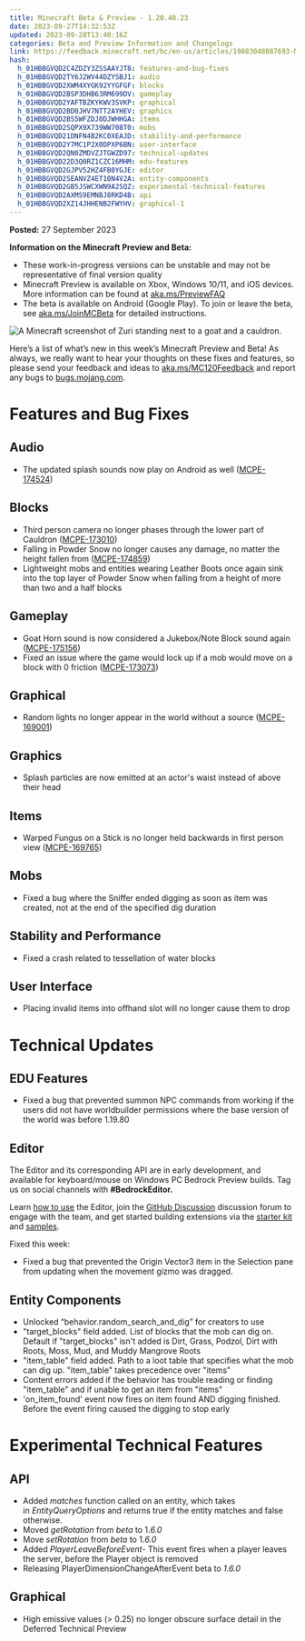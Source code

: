 ```yaml
---
title: Minecraft Beta & Preview - 1.20.40.23
date: 2023-09-27T14:32:53Z
updated: 2023-09-28T13:40:16Z
categories: Beta and Preview Information and Changelogs
link: https://feedback.minecraft.net/hc/en-us/articles/19883048087693-Minecraft-Beta-Preview-1-20-40-23
hash:
  h_01HBBGVQD2C4ZDZY3ZSSAAYJT8: features-and-bug-fixes
  h_01HBBGVQD2TY6J2WV44DZYSBJ1: audio
  h_01HBBGVQD2XWM4XYGK92YYGFGF: blocks
  h_01HBBGVQD2BSP3DHB63RM699DV: gameplay
  h_01HBBGVQD2YAFTBZKYKWV3SVKP: graphical
  h_01HBBGVQD2BD0JHV7NTT2AYHEV: graphics
  h_01HBBGVQD2BS5WFZDJ0DJWHHGA: items
  h_01HBBGVQD2SQPX9X739WW708T0: mobs
  h_01HBBGVQD21DNFN4B2KC0XEAJD: stability-and-performance
  h_01HBBGVQD2Y7MC1P2X0DPXP6BN: user-interface
  h_01HBBGVQD2QN0ZMDVZJTGWZD97: technical-updates
  h_01HBBGVQD22D3Q0RZ1CZC16MHM: edu-features
  h_01HBBGVQD2GJPV52HZ4FB0YGJE: editor
  h_01HBBGVQD2SEANVZ4ET10N4V2A: entity-components
  h_01HBBGVQD2GB5JSWCXWN9A2SQZ: experimental-technical-features
  h_01HBBGVQD2AXMS9EMNBJ8RKD4B: api
  h_01HBBGVQD2XZ14JHHENB2FWYHV: graphical-1
---
```


**Posted:** 27 September 2023

**Information on the Minecraft Preview and Beta:**

- These work-in-progress versions can be unstable and may not be representative of final version quality
- Minecraft Preview is available on Xbox, Windows 10/11, and iOS devices. More information can be found at [aka.ms/PreviewFAQ](https://aka.ms/PreviewFAQ)
- The beta is available on Android (Google Play). To join or leave the beta, see [aka.ms/JoinMCBeta](https://aka.ms/JoinMCBeta) for detailed instructions.

![A Minecraft screenshot of Zuri standing next to a goat and a cauldron.](https://feedback.minecraft.net/hc/article_attachments/19882985673613)

Here’s a list of what’s new in this week’s Minecraft Preview and Beta! As always, we really want to hear your thoughts on these fixes and features, so please send your feedback and ideas to [aka.ms/MC120Feedback](http://aka.ms/MC120Feedback) and report any bugs to [bugs.mojang.com](http://bugs.mojang.com/).  
  

# Features and Bug Fixes

## Audio

- The updated splash sounds now play on Android as well ([MCPE-174524](https://bugs.mojang.com/browse/MCPE-174524)) 

## Blocks

- Third person camera no longer phases through the lower part of Cauldron ([MCPE-173010](https://bugs.mojang.com/browse/MCPE-173010)) 
- Falling in Powder Snow no longer causes any damage, no matter the height fallen from ([MCPE-174859](https://bugs.mojang.com/browse/MCPE-174859))
- Lightweight mobs and entities wearing Leather Boots once again sink into the top layer of Powder Snow when falling from a height of more than two and a half blocks

## Gameplay

- Goat Horn sound is now considered a Jukebox/Note Block sound again ([MCPE-175156](https://bugs.mojang.com/browse/MCPE-175156)) 
- Fixed an issue where the game would lock up if a mob would move on a block with 0 friction ([MCPE-173073](https://bugs.mojang.com/browse/MCPE-173073))

## Graphical

- Random lights no longer appear in the world without a source ([MCPE-169001](https://bugs.mojang.com/browse/MCPE-169001)) 

## Graphics

- Splash particles are now emitted at an actor's waist instead of above their head

## Items

- Warped Fungus on a Stick is no longer held backwards in first person view ([MCPE-169765](https://bugs.mojang.com/browse/MCPE-169765)) 

## Mobs

- Fixed a bug where the Sniffer ended digging as soon as item was created, not at the end of the specified dig duration 

## Stability and Performance

- Fixed a crash related to tessellation of water blocks

## User Interface

- Placing invalid items into offhand slot will no longer cause them to drop 

# Technical Updates

## EDU Features

- Fixed a bug that prevented summon NPC commands from working if the users did not have worldbuilder permissions where the base version of the world was before 1.19.80

## Editor

The Editor and its corresponding API are in early development, and available for keyboard/mouse on Windows PC Bedrock Preview builds. Tag us on social channels with **\#BedrockEditor.**

Learn [how to use](https://aka.ms/LearnEditor) the Editor, join the [GitHub Discussion](https://github.com/Mojang/minecraft-editor/discussions) discussion forum to engage with the team, and get started building extensions via the [starter kit](https://github.com/Mojang/minecraft-editor-extension-starter-kit) and [samples](https://github.com/Mojang/minecraft-editor-extension-samples).

Fixed this week:

- Fixed a bug that prevented the Origin Vector3 item in the Selection pane from updating when the movement gizmo was dragged.

## Entity Components

- Unlocked “behavior.random_search_and_dig” for creators to use
- "target_blocks" field added. List of blocks that the mob can dig on. Default if "target_blocks" isn't added is Dirt, Grass, Podzol, Dirt with Roots, Moss, Mud, and Muddy Mangrove Roots
- "item_table" field added. Path to a loot table that specifies what the mob can dig up. "item_table" takes precedence over "items"
- Content errors added if the behavior has trouble reading or finding "item_table" and if unable to get an item from "items"
- 'on_item_found' event now fires on item found AND digging finished. Before the event firing caused the digging to stop early

# Experimental Technical Features

## API

- Added *matches* function called on an entity, which takes in *EntityQueryOptions* and returns true if the entity matches and false otherwise.
- Moved *getRotation* from *beta* to 1.*6.0*
- Move *setRotation* from *beta* to 1.*6.0*
- Added *PlayerLeaveBeforeEvent*- This event fires when a player leaves the server, before the Player object is removed
- Releasing PlayerDimensionChangeAfterEvent beta to *1.6.0*

## Graphical

- High emissive values (\> 0.25) no longer obscure surface detail in the Deferred Technical Preview
